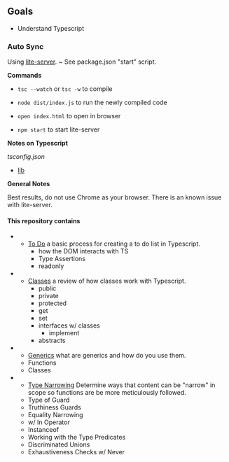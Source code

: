 ## Goals

- Understand Typescript

### Auto Sync
Using [lite-server](https://www.npmjs.com/package/lite-server). 
  ~ See package.json "start" script. 

**Commands**
* `tsc --watch` or `tsc -w` to compile 

* `node dist/index.js` to run the newly compiled code 

* `open index.html` to open in browser

* `npm start` to start lite-server

**Notes on Typescript**

*tsconfig.json*

- [lib](https://www.typescriptlang.org/tsconfig#lib) 

**General Notes**

Best results, do not use Chrome as your browser. There is an known issue with lite-server. 

#### This repository contains 

* - [To Do](./TODO/)
  a basic process for creating a to do list in Typescript. 
    - how the DOM interacts with TS
    - Type Assertions 
    - readonly
* - [Classes](./CLASSES/)
  a review of how classes work with Typescript. 
    - public
    - private
    - protected 
    - get 
    - set 
    - interfaces w/ classes
      - implement 
    - abstracts 

* - [Generics](./GENERICS/)
  what are generics and how do you use them. 
  - Functions
  - Classes 

* - [Type Narrowing](./TYPENARROWING/)
  Determine ways that content can be "narrow" in scope so functions are be more meticulously followed. 
  - Type of Guard 
  - Truthiness Guards 
  - Equality Narrowing 
  - w/ In Operator
  - Instanceof 
  - Working with the Type Predicates 
  - Discriminated Unions
  - Exhaustiveness Checks w/ Never